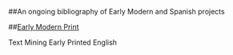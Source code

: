 ##An ongoing bibliography of Early Modern and Spanish projects

##[Early Modern Print ](https://earlyprint.wustl.edu/)

Text Mining Early Printed English


